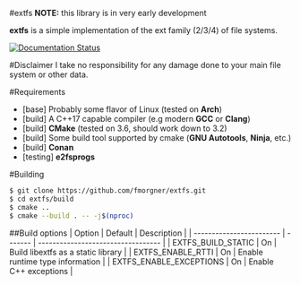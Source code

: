 #extfs
**NOTE:** this library is in very early development

**extfs** is a simple implementation of the ext family (2/3/4) of file systems.

[![Documentation Status](https://readthedocs.org/projects/extfs/badge/?version=latest)](http://extfs.readthedocs.io/?badge=latest)


#Disclaimer
I take no responsibility for any damage done to your main file system or other
data.

#Requirements
  - [base] Probably some flavor of Linux (tested on **Arch**)
  - [build] A C++17 capable compiler (e.g modern **GCC** or **Clang**)
  - [build] **CMake** (tested on 3.6, should work down to 3.2)
  - [build] Some build tool supported by cmake (**GNU Autotools**, **Ninja**, etc.)
  - [build] **Conan**
  - [testing] **e2fsprogs**

#Building
```bash
$ git clone https://github.com/fmorgner/extfs.git
$ cd extfs/build
$ cmake ..
$ cmake --build . -- -j$(nproc)
```

##Build options
| Option                   | Default | Description                        |
| ------------------------ | ------- | ---------------------------------- |
| EXTFS_BUILD_STATIC       | On      | Build libextfs as a static library |
| EXTFS_ENABLE_RTTI        | On      | Enable runtime type information    |
| EXTFS_ENABLE_EXCEPTIONS  | On      | Enable C++ exceptions              |
